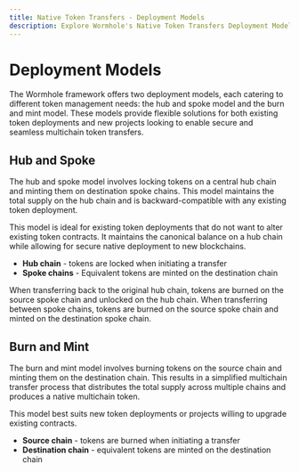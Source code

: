 ```yaml
---
title: Native Token Transfers - Deployment Models
description: Explore Wormhole's Native Token Transfers Deployment Models - Hub and Spoke, Burn and Mint for seamless cross-chain token transfers.
---
```


# Deployment Models

The Wormhole framework offers two deployment models, each catering to different token management needs: the hub and spoke model and the burn and mint model. These models provide flexible solutions for both existing token deployments and new projects looking to enable secure and seamless multichain token transfers.

## Hub and Spoke

The hub and spoke model involves locking tokens on a central hub chain and minting them on destination spoke chains. This model maintains the total supply on the hub chain and is backward-compatible with any existing token deployment.

This model is ideal for existing token deployments that do not want to alter existing token contracts. It maintains the canonical balance on a hub chain while allowing for secure native deployment to new blockchains.

- **Hub chain** - tokens are locked when initiating a transfer
- **Spoke chains** - Equivalent tokens are minted on the destination chain

When transferring back to the original hub chain, tokens are burned on the source spoke chain and unlocked on the hub chain. When transferring between spoke chains, tokens are burned on the source spoke chain and minted on the destination spoke chain.

## Burn and Mint

The burn and mint model involves burning tokens on the source chain and minting them on the destination chain. This results in a simplified multichain transfer process that distributes the total supply across multiple chains and produces a native multichain token.

This model best suits new token deployments or projects willing to upgrade existing contracts.

- **Source chain** - tokens are burned when initiating a transfer
- **Destination chain** - equivalent tokens are minted on the destination chain